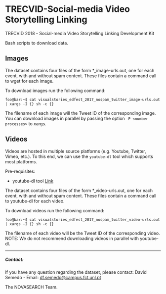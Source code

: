 # TRECVID-Social-media Video Storytelling Linking
TRECVID 2018 - Social-media Video Storytelling Linking Development Kit


Bash scripts to download data.

## Images

The dataset contains four files of the form *_image-urls.out, one for each event, with and without spam content. 
These files contain a command call to wget for each image.                      

To download images run the following command:                                                                                                                                           

```console
foo@bar:~$ cat visualstories_edfest_2017_nospam_twitter_image-urls.out  | xargs -I {} sh -c {}                                                                                          
```

The filename of each image will the Tweet ID of the corresponding image. You can download images in parallel by passing the option `-P <number processes>` to xargs.



## Videos
Videos are hosted in multiple source platforms (e.g. Youtube, Twitter, Vimeo, etc.).
To this end, we can use the `youtube-dl` tool which supports most platforms.

Pre-requisites:
* youtube-dl tool [Link](https://rg3.github.io/youtube-dl/download.html)

The dataset contains four files of the form *_video-urls.out, one for each event, with and without spam content. 
These files contain a command call to youtube-dl for each video.

To download videos run the following command:

```console
foo@bar:~$ cat visualstories_edfest_2017_nospam_twitter_video-urls.out  | xargs -I {} sh -c {}
```

The filename of each video will be the Tweet ID of the corresponding video.
NOTE: We do not recommend downloading videos in parallel with youtube-dl.


---
##### Contact:

If you have any question regarding the dataset, please contact:
David Semedo - Email: df.semedo@campus.fct.unl.pt

The NOVASEARCH Team.
